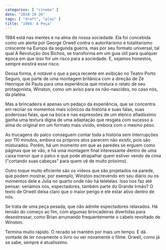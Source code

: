 ```yaml
---
categories: [ "cinema" ]
date: "2018-10-26"
tags: [ "draft", "play" ]
title: "1984: A Peça"
---
```

1984 está nas mentes e na alma de nossa sociedade. Ela foi concebida
como um alerta por George Orwell contra o autoritarismo e totalitarismo
crescente na Europa da segunda guerra, mas por seu formato universal,
tal qual A Revolução dos Bichos, se transforma em um guia útil para
qualquer época em que isso for um risco para a sociedade. E, sejamos
honestos, sempre existirá esse risco.

Dessa forma, é notável o que a peça recente em exibição no Teatro
Porto Seguro, que parte de uma montagem britânica com a direção de
Zé Henrique de Paula para uma experiência que mistura o relato de seu
protagonista, Winston, como um aviso para os não-nascidos, no caso nós,
da plateia.

Mas a brincadeira é apenas um pedaço da experiência, que se concentra
em recriar os momentos mais icônicos da história e suas falas, suas
poderosas falas, que na boca e nas expressões de um elenco afiadíssimo
ganha uma textura digna de uma adaptação que resgata com sucesso a
alma do original em um formato mais vívido, embora com o mesmo peso.

As trucagens do palco conseguem contar toda a história sem interrupções
por 110 minutos, embora os próprios atos parecem não existir, pois
são misturados. Porém, há um momento em que as paredes se erguem como
páginas que se vão, e há uma montagem final interessante dentro de uma
caixa menor que o palco e que pode atrapalhar quem estiver vendo de cima
("cortando suas cabeças" para quem vê de muito próximo).

Outro toque muito eficiente são os vídeos que são projetados na parede,
que podem mostrar, por exemplo, Winston escrevendo em seu diário ou
os momentos dele e Julia no quarto onde não há teletelas. Isso nos
faz até pensar: seríamos nós, espectadores, também parte do Grande
Irmão? O texto de Orwell deixa claro que o maior perigo é ele estar
ativo dentro de nós.

Se trata de uma peça pesada, que não admite espectadores relaxados. Há
tensão do começo ao fim, com algumas brincadeiras divertidas para
desestressar, como Brian arrumando frequentemente o cabelo revoltado de
Winston.

Termina muito rápido. O recado se mantém por mais um tempo. E dá
vontade de ler novamente o livro ou ver novamente o filme. Orwell,
como já se sabe, sempre é atualíssimo.
